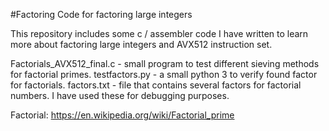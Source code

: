 #Factoring
Code for factoring large integers

This repository includes some c / assembler code I have written to learn more about factoring large integers and AVX512 instruction set.


Factorials_AVX512_final.c - small program to test different sieving methods for factorial primes.
testfactors.py - a small python 3 to verify found factor for factorials.
factors.txt - file that contains several factors for factorial numbers. I have used these for debugging purposes.


Factorial:
https://en.wikipedia.org/wiki/Factorial_prime
